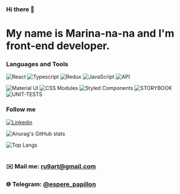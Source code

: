 ### Hi there 👋
# My name is Marina-na-na and I'm front-end developer.

### Languages and Tools

![React](https://img.shields.io/badge/-REACT-1e1d1f?style-for=the-badge&logo=react&)
![Typescript](https://img.shields.io/badge/-TYPESCRIPT-1e1d1f?style-for=the-badge&logo=typescript&)
![Redux](https://img.shields.io/badge/-REDUX-1e1d1f?style-for=the-badge&logo=redux&)
![JavaScript](https://img.shields.io/badge/-JAVASCRIPT-1e1d1f?style-for=the-badge&logo=javascript&)
![API](https://img.shields.io/badge/-REST&#032;API-090909?style=for-the-badge)

![Material UI](https://img.shields.io/badge/-Material&#032;UI-090909?style=for-the-badge)
![CSS Modules](https://img.shields.io/badge/-CSS&#032;Modules-090909?style=for-the-badge)
![Styled Components](https://img.shields.io/badge/-Styled&#032;Components-090909?style=for-the-badge)
![STORYBOOK](https://img.shields.io/badge/-StoryBook-090909?style=for-the-badge)
![UNIT-TESTS](https://img.shields.io/badge/-Unit&#032;Tests-090909?style=for-the-badge)

### Follow me
[![Linkedin](https://img.shields.io/badge/-LINKEDIN-1e1d1f?style-for=the-badge&logo=linkedin)](https://www.linkedin.com)

![Anurag's GitHub stats](https://github-readme-stats.vercel.app/api?username=espere-papillon&hide=stars,contribs&show_icons=true&theme=dracula)

![Top Langs](https://github-readme-stats.vercel.app/api/top-langs/?username=espere-papillon&layout=compact)

#
### ✉️ Mail me: [ru9art@gmail.com](mailto:marinabov007@gmail.com)
### 🌐 Telegram: [@espere_papillon](https://t.me/espere_papillon)

